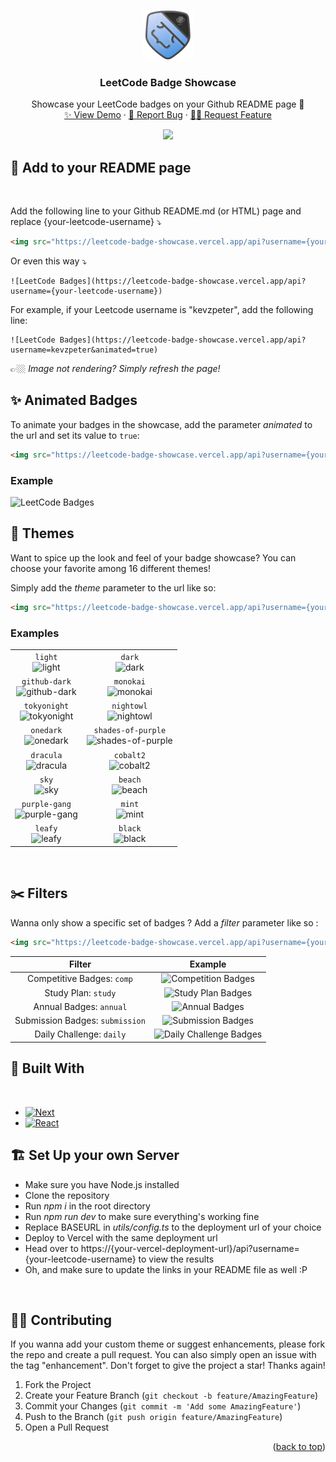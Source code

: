<a id="readme-top"></a>

<div align="center">
  <a href="https://github.com/KevzPeter/Leetcode-Badge-Showcase">
    <img src="images/guardian.png" alt="Logo" width="80" height="80">
  </a>

  <h3 align="center">LeetCode Badge Showcase</h3>

  <p align="center">
    Showcase your LeetCode badges on your Github README page 🤩
    <br />
    <a href="https://leetcode-badge-showcase.vercel.app/">✨ View Demo</a>
    ·
    <a href="https://github.com/KevzPeter/Leetcode-Badge-Showcase/issues">🐛 Report Bug</a>
    ·
    <a href="https://github.com/KevzPeter/Leetcode-Badge-Showcase/issues">💁🏽 Request Feature</a>
  </p>
</div>

<div align="center">
<img src="https://leetcode-badge-showcase.vercel.app/api?username=kevzpeter&filter=annual" />
</div>

## 🚀 Add to your README page

<br/>

Add the following line to your Github README.md (or HTML) page and replace {your-leetcode-username} ⤵️

```html
<img src="https://leetcode-badge-showcase.vercel.app/api?username={your-leetcode-username}" alt="LeetCode Badges" />
```

Or even this way ⤵️

```mark
![LeetCode Badges](https://leetcode-badge-showcase.vercel.app/api?username={your-leetcode-username})
```

For example, if your Leetcode username is "kevzpeter", add the following line:

```mark
![LeetCode Badges](https://leetcode-badge-showcase.vercel.app/api?username=kevzpeter&animated=true)
```

👉🏼 _Image not rendering? Simply refresh the page!_
<br/>

## ✨ Animated Badges

To animate your badges in the showcase, add the parameter _animated_ to the url and set its value to `true`:

```html
<img src="https://leetcode-badge-showcase.vercel.app/api?username={your-leetcode-username}&animated=true" alt="LeetCode Badges" />
```

### Example

![LeetCode Badges](https://leetcode-badge-showcase.vercel.app/api?username=kevzpeter&animated=true&filter=annual)

## 🎨 Themes

Want to spice up the look and feel of your badge showcase?
You can choose your favorite among 16 different themes!

Simply add the _theme_ parameter to the url like so:

```html
<img src="https://leetcode-badge-showcase.vercel.app/api?username={your-leetcode-username}&theme={your-theme}" alt="LeetCode Badges" />
```

### Examples

|                                                  |                                                                 |
| :----------------------------------------------: | :-------------------------------------------------------------: |
|          `light` <br /> ![light][light]          |                   `dark` <br /> ![dark][dark]                   |
| `github-dark` <br /> ![github-dark][github-dark] |              `monokai` <br /> ![monokai][monokai]               |
|  `tokyonight` <br /> ![tokyonight][tokyonight]   |             `nightowl` <br /> ![nightowl][nightowl]             |
|       `onedark` <br /> ![onedark][onedark]       | `shades-of-purple` <br /> ![shades-of-purple][shades-of-purple] |
|       `dracula` <br /> ![dracula][dracula]       |              `cobalt2` <br /> ![cobalt2][cobalt2]               |
|             `sky` <br /> ![sky][sky]             |                 `beach` <br /> ![beach][beach]                  |
| `purple-gang` <br /> ![purple-gang][purple-gang] |                   `mint` <br /> ![mint][mint]                   |
|          `leafy` <br /> ![leafy][leafy]          |                 `black` <br /> ![black][black]                  |

[light]: https://leetcode-badge-showcase.vercel.app/api?username=kevzpeter&theme=light&filter=study
[dark]: https://leetcode-badge-showcase.vercel.app/api?username=kevzpeter&theme=dark&filter=study
[github-dark]: https://leetcode-badge-showcase.vercel.app/api?username=kevzpeter&theme=github-dark&filter=study
[monokai]: https://leetcode-badge-showcase.vercel.app/api?username=kevzpeter&theme=monokai&filter=study
[tokyonight]: https://leetcode-badge-showcase.vercel.app/api?username=kevzpeter&theme=tokyonight&filter=study
[nightowl]: https://leetcode-badge-showcase.vercel.app/api?username=kevzpeter&theme=nightowl&filter=study
[onedark]: https://leetcode-badge-showcase.vercel.app/api?username=kevzpeter&theme=onedark&filter=study
[shades-of-purple]: https://leetcode-badge-showcase.vercel.app/api?username=kevzpeter&theme=shades-of-purple&filter=study
[dracula]: https://leetcode-badge-showcase.vercel.app/api?username=kevzpeter&theme=dracula&filter=study
[cobalt2]: https://leetcode-badge-showcase.vercel.app/api?username=kevzpeter&theme=cobalt2&filter=study
[sky]: https://leetcode-badge-showcase.vercel.app/api?username=kevzpeter&theme=sky&filter=study
[beach]: https://leetcode-badge-showcase.vercel.app/api?username=kevzpeter&theme=beach&filter=study
[purple-gang]: https://leetcode-badge-showcase.vercel.app/api?username=kevzpeter&theme=purple-gang&filter=study
[mint]: https://leetcode-badge-showcase.vercel.app/api?username=kevzpeter&theme=mint&filter=study
[leafy]: https://leetcode-badge-showcase.vercel.app/api?username=kevzpeter&theme=leafy&filter=study
[black]: https://leetcode-badge-showcase.vercel.app/api?username=kevzpeter&theme=black&filter=study

<br/>

## ✂️ Filters

Wanna only show a specific set of badges ? Add a _filter_ parameter like so :

```html
<img src="https://leetcode-badge-showcase.vercel.app/api?username={your-leetcode-username}&filter={your-filter}" alt="LeetCode Badges" />
```

|             Filter              |             Example              |
| :-----------------------------: | :------------------------------: |
|   Competitive Badges: `comp`    |   ![Competition Badges][comp]    |
|       Study Plan: `study`       |   ![Study Plan Badges][study]    |
|     Annual Badges: `annual`     |     ![Annual Badges][annual]     |
| Submission Badges: `submission` | ![Submission Badges][submission] |
|    Daily Challenge: `daily`     | ![Daily Challenge Badges][daily] |

[comp]: https://leetcode-badge-showcase.vercel.app/api?username=kevzpeter&theme=github-dark&filter=comp
[study]: https://leetcode-badge-showcase.vercel.app/api?username=kevzpeter&theme=github-dark&filter=study
[annual]: https://leetcode-badge-showcase.vercel.app/api?username=kevzpeter&theme=github-dark&filter=annual
[submission]: https://leetcode-badge-showcase.vercel.app/api?username=kevzpeter&theme=github-dark&filter=submission
[daily]: https://leetcode-badge-showcase.vercel.app/api?username=kevzpeter&theme=github-dark&filter=daily

<!-- BUILT WITH -->

## 🔧 Built With

<br/>

- [![Next][Next.js]][Next-url]
- [![React][React.js]][React-url]

<!-- SET UP -->

## 🏗️ Set Up your own Server

- Make sure you have Node.js installed
- Clone the repository
- Run _npm i_ in the root directory
- Run _npm run dev_ to make sure everything's working fine
- Replace BASEURL in _utils/config.ts_ to the deployment url of your choice
- Deploy to Vercel with the same deployment url
- Head over to https://{your-vercel-deployment-url}/api?username={your-leetcode-username} to view the results
- Oh, and make sure to update the links in your README file as well :P

<br/>

<!-- CONTRIBUTING -->

## 🙌🏼 Contributing

If you wanna add your custom theme or suggest enhancements, please fork the repo and create a pull request. You can also simply open an issue with the tag "enhancement".
Don't forget to give the project a star! Thanks again!

1. Fork the Project
2. Create your Feature Branch (`git checkout -b feature/AmazingFeature`)
3. Commit your Changes (`git commit -m 'Add some AmazingFeature'`)
4. Push to the Branch (`git push origin feature/AmazingFeature`)
5. Open a Pull Request

<p align="right">(<a href="#readme-top">back to top</a>)</p>

<!-- MARKDOWN LINKS & IMAGES -->
<!-- https://www.markdownguide.org/basic-syntax/#reference-style-links -->

[product-screenshot]: images/screenshot.png
[Next.js]: https://img.shields.io/badge/next.js-000000?style=for-the-badge&logo=nextdotjs&logoColor=white
[Next-url]: https://nextjs.org/
[React.js]: https://img.shields.io/badge/React-20232A?style=for-the-badge&logo=react&logoColor=61DAFB
[React-url]: https://reactjs.org/
